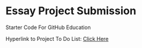 # Essay Project Submission
Starter Code For GitHub Education

Hyperlink to Project To Do List: <a href="https://github.com/MercersKitchen/CS10/tree/master/Websites/Essay%20Project%20Exemplar%20and%20Lessons">Click Here</a>
